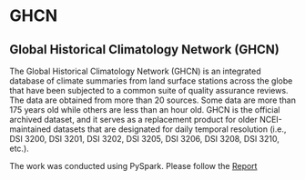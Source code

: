 # GHCN
## Global Historical Climatology Network (GHCN)

The Global Historical Climatology Network (GHCN) is an integrated database of climate summaries from land surface stations across the globe that have been subjected to a common suite of quality assurance reviews. 
The data are obtained from more than 20 sources. Some data are more than 175 years old while others are less than an hour old. 
GHCN is the official archived dataset, and it serves as a replacement product for older NCEI-maintained datasets that are designated for daily temporal resolution 
(i.e., DSI 3200, DSI 3201, DSI 3202, DSI 3205, DSI 3206, DSI 3208, DSI 3210, etc.).



The work was conducted using PySpark. Please follow the [Report](https://github.com/thiwankajayasiri/GHCN/blob/master/Assignment%20Report.pdf)
